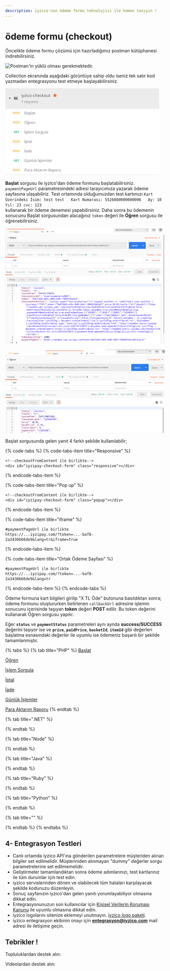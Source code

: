 ```yaml
---
description: iyzico'nun ödeme formu teknolojisi ile hemen tanışın !
---
```


# ödeme formu \(checkout\)

Öncelikle ödeme formu çözümü için hazırladığımız postman kütüphanesi indirebilirsiniz. 

![Postman&apos;in y&#xFC;kl&#xFC; olmas&#x131; gerekmektedir.](https://run.pstmn.io/button.svg)

Collection ekranında aşağıdaki görüntüye sahip oldu iseniz tek satır kod yazmadan entegrasyonu test etmeye başlayabilirsiniz. 

![iyzico-checkout postman collection g&#xF6;r&#xFC;n&#xFC;m&#xFC;](../.gitbook/assets/image%20%282%29.png)

**Başlat** sorgusu ile iyzico'dan ödeme formunu başlatabilirsiniz. `paymentPageUrl` parametresindeki adresi tarayıcımıza yazarak ödeme sayfasına ulaşabiliriz. Test ortamında olduğumuzdan test kartımızı `Kart Üzerindeki İsim: test test  
Kart Numarası: 5526080000000006  
Ay: 10 Yıl: 23 cvc: 123`   
kullanarak bir ödeme denemesi yapabilirsiniz. Daha sonra bu ödemenin sonucunu Başlat sorgusundan alacağınız `token` değeri ile **Öğren** sorgusu ile öğrenebilirsiniz. 

![iyzico-checkout postman ba&#x15F;lat g&#xF6;r&#xFC;n&#xFC;m&#xFC;](../.gitbook/assets/image%20%283%29.png)

![iyzico-checkout postman &#xF6;&#x11F;ren g&#xF6;r&#xFC;n&#xFC;m&#xFC;](../.gitbook/assets/image%20%284%29.png)

Başlat sorgusunda gelen yanıt 4 farklı şekilde kullanılabilir;

{% code-tabs %}
{% code-tabs-item title="Responsive" %}
```markup
<!--checkoutFromContent ile birlikte-->
<div id="iyzipay-checkout-form" class="responsive"></div>

```
{% endcode-tabs-item %}

{% code-tabs-item title="Pop up" %}
```markup
<!--checkoutFromContent ile birlikte-->
<div id="iyzipay-checkout-form" class="popup"></div>

```
{% endcode-tabs-item %}

{% code-tabs-item title="iframe" %}
```http
#paymentPageUrl ile birlikte
https://...iyzipay.com/?token=...-baf8-
2a3430b66de9&lang=tr&iframe=true

```
{% endcode-tabs-item %}

{% code-tabs-item title="Ortak Ödeme Sayfası" %}
```http
#paymentPageUrl ile birlikte
https://...iyzipay.com/?token=...-baf8-
2a3430b66de9&lang=tr
```
{% endcode-tabs-item %}
{% endcode-tabs %}

Ödeme formuna kart bilgileri girilip "X TL Öde" butonuna basıldıktan sonra; ödeme formunu oluştururken belirlenen `callbackUrl` adresine işlemin sonucunu içerisinde taşıyan **token** değeri **POST** edilir. Bu token değerini kullanarak Öğren sorgusu yapılır.

Eğer **`status`** ve **`paymentStatus`** parametreleri aynı aynda **success/SUCCESS** değerini taşıyor ise ve **`price`**, **`paidPrice`**, **`basketId`**, **`itemId`** gibi değerleri başlatma esnasındaki değerler ile uyumlu ise ödemeniz başarılı bir şekilde tamamlanmıştır.

{% tabs %}
{% tab title="PHP" %}
[Başlat](https://github.com/iyzico/iyzipay-php/blob/master/samples/initialize_checkout_form.php)

[Öğren](https://github.com/iyzico/iyzipay-php/blob/master/samples/retrieve_checkout_form_result.php)

[İşlem Sorgula](https://github.com/iyzico/iyzipay-php/blob/master/samples/reporting_payment_detail.php)

[İptal](https://github.com/iyzico/iyzipay-php/blob/master/samples/cancel_with_reason.php)

[İade](https://github.com/iyzico/iyzipay-php/blob/master/samples/refund_with_reason.php)

[Günlük İşlemler](https://github.com/iyzico/iyzipay-php/blob/master/samples/reporting_payment_transaction.php)

[Para Aktarım Raporu](https://github.com/iyzico/iyzipay-php/blob/master/samples/retrieve_payout_transactions.php)
{% endtab %}

{% tab title=".NET" %}

{% endtab %}

{% tab title="Node" %}

{% endtab %}

{% tab title="Java" %}

{% endtab %}

{% tab title="Ruby" %}

{% endtab %}

{% tab title="Python" %}

{% endtab %}

{% tab title="" %}

{% endtab %}
{% endtabs %}



## 4- Entegrasyon Testleri

* Canlı ortamda iyzico API'ına gönderilen parametrelere müşteriden alınan bilgiler set edilmelidir. Müşteriniden alınmayan "dummy" değerler sorgu parametrelerine set edilmemelidir.
* Geliştirmeler tamamlandıktan sonra ödeme adımlarınızı, test kartlarınız ile tüm durumlar için test edin.
* iyzico servislerinden dönen ve olabilecek tüm hataları karşılayacak şekilde kodunuzu düzenleyin.
* Sonuç sayfanızın iyzico'dan gelen yanıtı yorumlayabiliyor olmasına dikkat edin.
* Entegrasyonunuzun son kullanıcılar için [Kişisel Verilerin Koruması Kanunu](https://dev.iyzipay.com/tr/sss) ile uyumlu olmasına dikkat edin.
* iyzico logolarını sitenize eklemeyi unutmayın. [iyzico logo paketi](https://dev.iyzipay.com/tr/iyzico-logo-pack.zip).
* iyzico entegrasyon ekibinin onayı için [**entegrasyon@iyzico.com**](mailto:entegrasyon@iyzico.com) mail adresi ile iletişime geçin.

## Tebrikler !

Topluluklardan destek alın:

Videolardan destek alın:

### 

